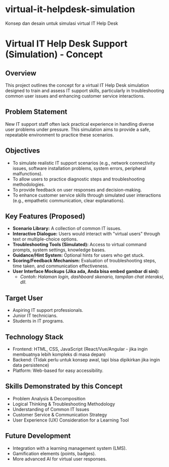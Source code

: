 # virtual-it-helpdesk-simulation
Konsep dan desain untuk simulasi virtual IT Help Desk

# Virtual IT Help Desk Support (Simulation) - Concept

## Overview
This project outlines the concept for a virtual IT Help Desk simulation designed to train and assess IT support skills, particularly in troubleshooting common user issues and enhancing customer service interactions.

## Problem Statement
New IT support staff often lack practical experience in handling diverse user problems under pressure. This simulation aims to provide a safe, repeatable environment to practice these scenarios.

## Objectives
*   To simulate realistic IT support scenarios (e.g., network connectivity issues, software installation problems, system errors, peripheral malfunctions).
*   To allow users to practice diagnostic steps and troubleshooting methodologies.
*   To provide feedback on user responses and decision-making.
*   To enhance customer service skills through simulated user interactions (e.g., empathetic communication, clear explanations).

## Key Features (Proposed)
*   **Scenario Library:** A collection of common IT issues.
*   **Interactive Dialogue:** Users would interact with "virtual users" through text or multiple-choice options.
*   **Troubleshooting Tools (Simulated):** Access to virtual command prompts, system settings, knowledge bases.
*   **Guidance/Hint System:** Optional hints for users who get stuck.
*   **Scoring/Feedback Mechanism:** Evaluation of troubleshooting steps, time taken, and communication effectiveness.
*   **User Interface Mockups (Jika ada, Anda bisa embed gambar di sini):**
    *   *Contoh: Halaman login, dashboard skenario, tampilan chat interaksi, dll.*

## Target User
*   Aspiring IT support professionals.
*   Junior IT technicians.
*   Students in IT programs.

## Technology Stack
*   Frontend: HTML, CSS, JavaScript (React/Vue/Angular - jika ingin membuatnya lebih kompleks di masa depan)
*   Backend: (Tidak perlu untuk konsep awal, tapi bisa dipikirkan jika ingin data persistence)
*   Platform: Web-based for easy accessibility.

## Skills Demonstrated by this Concept
*   Problem Analysis & Decomposition
*   Logical Thinking & Troubleshooting Methodology
*   Understanding of Common IT Issues
*   Customer Service & Communication Strategy
*   User Experience (UX) Consideration for a Learning Tool

## Future Development
*   Integration with a learning management system (LMS).
*   Gamification elements (points, badges).
*   More advanced AI for virtual user responses.

